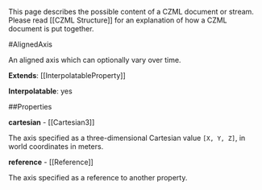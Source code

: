 This page describes the possible content of a CZML document or stream.  Please read [[CZML Structure]] for an explanation of how a CZML document is put together.

#AlignedAxis

An aligned axis which can optionally vary over time.

**Extends**: [[InterpolatableProperty]]

**Interpolatable**: yes

##Properties

**cartesian** - [[Cartesian3]]

The axis specified as a three-dimensional Cartesian value `[X, Y, Z]`, in world coordinates in meters.


**reference** - [[Reference]]

The axis specified as a reference to another property.


